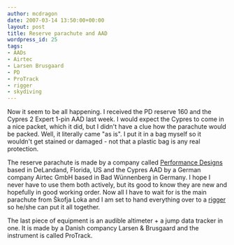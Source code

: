 ```yaml
---
author: mcdragon
date: 2007-03-14 13:50:00+00:00
layout: post
title: Reserve parachute and AAD
wordpress_id: 25
tags:
- AADs
- Airtec
- Larsen Brusgaard
- PD
- ProTrack
- rigger
- skydiving
---
```


Now it seem to be all happening. I received the PD reserve 160 and the Cypres 2 Expert 1-pin AAD last week. I would expect the Cypres to come in a nice packet, which it did, but I didn't have a clue how the parachute would be packed. Well, it literally came "as is". I put it in a bag myself so it wouldn't get stained or damaged - not that a plastic bag is any real protection.

The reserve parachute is made by a company called [Performance Designs](https://www.performancedesigns.com/) based in DeLandand, Florida, US and the Cypres AAD by a German company Airtec GmbH based in Bad Wünnenberg in Germany. I hope I never have to use them both actively, but its good to know they are new and hopefully in good working order. Now all I have to wait for is the main parachute from Škofja Loka and I am set to hand everything over to a [rigger](https://en.wikipedia.org/wiki/Parachute_rigger) so he/she can put it all together.

The last piece of equipment is an audible altimeter + a jump data tracker in one. It is made by a Danish compancy Larsen & Brusgaard and the instrument is called ProTrack.

